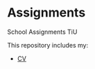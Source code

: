 # Assignments
School Assignments TiU

This repository includes my:

- [CV](https://github.com/Silverstone93/Assignments/blob/master/CV.md)



